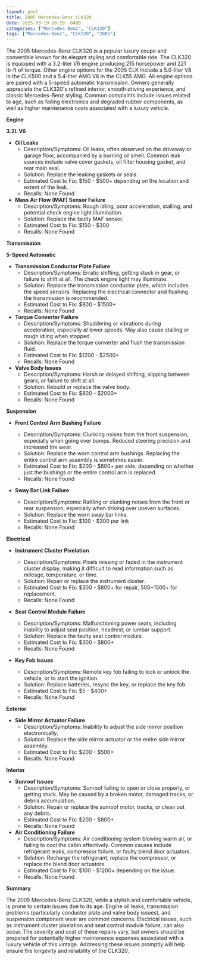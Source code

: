 ```yaml
---
layout: post
title: 2005 Mercedes-Benz CLK320
date: 2025-03-19 10:29 -0400
categories: ["Mercedes-Benz", "CLK320"]
tags: ["Mercedes-Benz", "CLK320", "2005"]
---
```

The 2005 Mercedes-Benz CLK320 is a popular luxury coupe and convertible known for its elegant styling and comfortable ride. The CLK320 is equipped with a 3.2-liter V6 engine producing 215 horsepower and 221 lb-ft of torque. Other engine options for the 2005 CLK include a 5.0-liter V8 in the CLK500 and a 5.4-liter AMG V8 in the CLK55 AMG. All engine options are paired with a 5-speed automatic transmission. Owners generally appreciate the CLK320's refined interior, smooth driving experience, and classic Mercedes-Benz styling. Common complaints include issues related to age, such as failing electronics and degraded rubber components, as well as higher maintenance costs associated with a luxury vehicle.

**Engine**

**3.2L V6**

*   **Oil Leaks**
    *   Description/Symptoms: Oil leaks, often observed on the driveway or garage floor, accompanied by a burning oil smell. Common leak sources include valve cover gaskets, oil filter housing gasket, and rear main seal.
    *   Solution: Replace the leaking gaskets or seals.
    *   Estimated Cost to Fix: $150 - $500+ depending on the location and extent of the leak.
    * Recalls: None Found
*   **Mass Air Flow (MAF) Sensor Failure**
    *   Description/Symptoms: Rough idling, poor acceleration, stalling, and potential check engine light illumination.
    *   Solution: Replace the faulty MAF sensor.
    *   Estimated Cost to Fix: $150 - $300
    *   Recalls: None Found

**Transmission**

**5-Speed Automatic**

*   **Transmission Conductor Plate Failure**
    *   Description/Symptoms: Erratic shifting, getting stuck in gear, or failure to shift at all. The check engine light may illuminate.
    *   Solution: Replace the transmission conductor plate, which includes the speed sensors. Replacing the electrical connector and flushing the transmission is recommended.
    *   Estimated Cost to Fix: $800 - $1500+
    *   Recalls: None Found
*   **Torque Converter Failure**
    *   Description/Symptoms: Shuddering or vibrations during acceleration, especially at lower speeds. May also cause stalling or rough idling when stopped.
    *   Solution: Replace the torque converter and flush the transmission fluid.
    *   Estimated Cost to Fix: $1200 - $2500+
    *   Recalls: None Found
*   **Valve Body Issues**
    *   Description/Symptoms: Harsh or delayed shifting, slipping between gears, or failure to shift at all.
    *   Solution: Rebuild or replace the valve body.
    *   Estimated Cost to Fix: $800 - $2000+
    *   Recalls: None Found

**Suspension**

*   **Front Control Arm Bushing Failure**
    *   Description/Symptoms: Clunking noises from the front suspension, especially when going over bumps. Reduced steering precision and increased tire wear.
    *   Solution: Replace the worn control arm bushings. Replacing the entire control arm assembly is sometimes easier.
    *   Estimated Cost to Fix: $200 - $600+ per side, depending on whether just the bushings or the entire control arm is replaced.
    *   Recalls: None Found

*   **Sway Bar Link Failure**
    *   Description/Symptoms: Rattling or clunking noises from the front or rear suspension, especially when driving over uneven surfaces.
    *   Solution: Replace the worn sway bar links.
    *   Estimated Cost to Fix: $100 - $300 per link
    *   Recalls: None Found

**Electrical**

*   **Instrument Cluster Pixelation**
    *   Description/Symptoms: Pixels missing or faded in the instrument cluster display, making it difficult to read information such as mileage, temperature, or time.
    *   Solution: Repair or replace the instrument cluster.
    *   Estimated Cost to Fix: $300 - $800+ for repair, $500-$1500+ for replacement.
    *   Recalls: None Found

*   **Seat Control Module Failure**
    *   Description/Symptoms: Malfunctioning power seats, including inability to adjust seat position, headrest, or lumbar support.
    *   Solution: Replace the faulty seat control module.
    *   Estimated Cost to Fix: $300 - $800+
    *   Recalls: None Found
*   **Key Fob Issues**
    * Description/Symptoms: Remote key fob failing to lock or unlock the vehicle, or to start the ignition.
    * Solution: Replace batteries, resync the key, or replace the key fob.
    * Estimated Cost to Fix: $5 - $400+
    * Recalls: None Found

**Exterior**

*   **Side Mirror Actuator Failure**
    *   Description/Symptoms: Inability to adjust the side mirror position electronically.
    *   Solution: Replace the side mirror actuator or the entire side mirror assembly.
    *   Estimated Cost to Fix: $200 - $500+
    *   Recalls: None Found

**Interior**

*   **Sunroof Issues**
    *   Description/Symptoms: Sunroof failing to open or close properly, or getting stuck. May be caused by a broken motor, damaged tracks, or debris accumulation.
    *   Solution: Repair or replace the sunroof motor, tracks, or clean out any debris.
    *   Estimated Cost to Fix: $200 - $800+
    *   Recalls: None Found
*   **Air Conditioning Failure**
    *   Description/Symptoms: Air conditioning system blowing warm air, or failing to cool the cabin effectively. Common causes include refrigerant leaks, compressor failure, or faulty blend door actuators.
    *   Solution: Recharge the refrigerant, replace the compressor, or replace the blend door actuators.
    *   Estimated Cost to Fix: $100 - $1200+ depending on the issue.
    *   Recalls: None Found

**Summary**

The 2005 Mercedes-Benz CLK320, while a stylish and comfortable vehicle, is prone to certain issues due to its age. Engine oil leaks, transmission problems (particularly conductor plate and valve body issues), and suspension component wear are common concerns. Electrical issues, such as instrument cluster pixelation and seat control module failure, can also occur. The severity and cost of these repairs vary, but owners should be prepared for potentially higher maintenance expenses associated with a luxury vehicle of this vintage. Addressing these issues promptly will help ensure the longevity and reliability of the CLK320.

